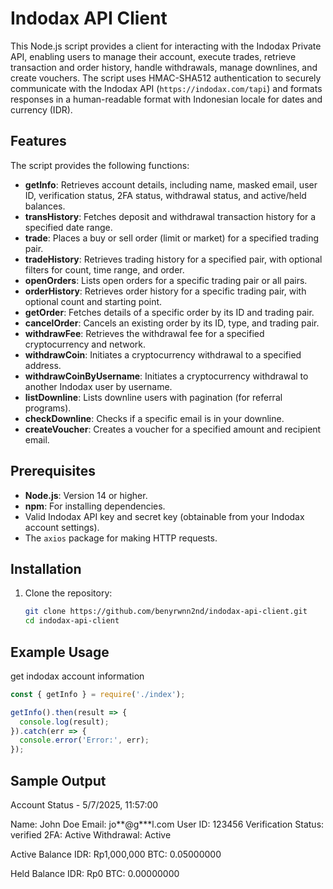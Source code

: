 # Indodax API Client

This Node.js script provides a client for interacting with the Indodax Private API, enabling users to manage their account, execute trades, retrieve transaction and order history, handle withdrawals, manage downlines, and create vouchers. The script uses HMAC-SHA512 authentication to securely communicate with the Indodax API (`https://indodax.com/tapi`) and formats responses in a human-readable format with Indonesian locale for dates and currency (IDR).

## Features

The script provides the following functions:

- **getInfo**: Retrieves account details, including name, masked email, user ID, verification status, 2FA status, withdrawal status, and active/held balances.
- **transHistory**: Fetches deposit and withdrawal transaction history for a specified date range.
- **trade**: Places a buy or sell order (limit or market) for a specified trading pair.
- **tradeHistory**: Retrieves trading history for a specified pair, with optional filters for count, time range, and order.
- **openOrders**: Lists open orders for a specific trading pair or all pairs.
- **orderHistory**: Retrieves order history for a specific trading pair, with optional count and starting point.
- **getOrder**: Fetches details of a specific order by its ID and trading pair.
- **cancelOrder**: Cancels an existing order by its ID, type, and trading pair.
- **withdrawFee**: Retrieves the withdrawal fee for a specified cryptocurrency and network.
- **withdrawCoin**: Initiates a cryptocurrency withdrawal to a specified address.
- **withdrawCoinByUsername**: Initiates a cryptocurrency withdrawal to another Indodax user by username.
- **listDownline**: Lists downline users with pagination (for referral programs).
- **checkDownline**: Checks if a specific email is in your downline.
- **createVoucher**: Creates a voucher for a specified amount and recipient email.

## Prerequisites

- **Node.js**: Version 14 or higher.
- **npm**: For installing dependencies.
- Valid Indodax API key and secret key (obtainable from your Indodax account settings).
- The `axios` package for making HTTP requests.

## Installation

1. Clone the repository:
   ```bash
   git clone https://github.com/benyrwnn2nd/indodax-api-client.git
   cd indodax-api-client

## Example Usage 

get indodax account information
```javascript
const { getInfo } = require('./index');

getInfo().then(result => {
  console.log(result);
}).catch(err => {
  console.error('Error:', err);
});
```

## Sample Output
Account Status - 5/7/2025, 11:57:00

Name: John Doe
Email: jo**@g***l.com
User ID: 123456
Verification Status: verified
2FA: Active
Withdrawal: Active

Active Balance
IDR: Rp1,000,000
BTC: 0.05000000

Held Balance
IDR: Rp0
BTC: 0.00000000
